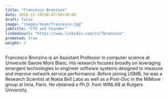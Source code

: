 ```yaml
---
title: "Francesco Bronzino"
date: 2018-11-19T10:47:58+10:00
draft: false
image: "images/team/francesco.jpg"
jobtitle: "CTO and Founder"
linkedinurl: "https://www.linkedin.com/in/fbronzino"
promoted: true
weight: 2
---
```


Francesco Bronzino is an Assistant Professor in computer science at Université
Savoie Mont Blanc. His research focuses broadly on leveraging emergent
technologies to engineer software systems designed to measure and improve
network service performance. Before joining USMB, he was a Research Scientist at
Nokia Bell Labs as well as a Post-Doc in the MiMove group at Inria, Paris. He
obtained a Ph.D. from WINLAB at Rutgers University.
